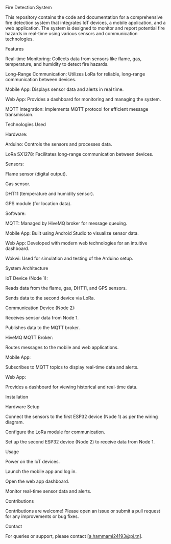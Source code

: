 Fire Detection System

This repository contains the code and documentation for a comprehensive fire detection system that integrates IoT devices, a mobile application, and a web application. The system is designed to monitor and report potential fire hazards in real-time using various sensors and communication technologies.

Features

Real-time Monitoring: Collects data from sensors like flame, gas, temperature, and humidity to detect fire hazards.

Long-Range Communication: Utilizes LoRa for reliable, long-range communication between devices.

Mobile App: Displays sensor data and alerts in real time.

Web App: Provides a dashboard for monitoring and managing the system.

MQTT Integration: Implements MQTT protocol for efficient message transmission.

Technologies Used

Hardware:

Arduino: Controls the sensors and processes data.

LoRa SX1278: Facilitates long-range communication between devices.

Sensors:

Flame sensor (digital output).

Gas sensor.

DHT11 (temperature and humidity sensor).

GPS module (for location data).

Software:

MQTT: Managed by HiveMQ broker for message queuing.

Mobile App: Built using Android Studio to visualize sensor data.

Web App: Developed with modern web technologies for an intuitive dashboard.

Wokwi: Used for simulation and testing of the Arduino setup.

System Architecture

IoT Device (Node 1):

Reads data from the flame, gas, DHT11, and GPS sensors.

Sends data to the second device via LoRa.

Communication Device (Node 2):

Receives sensor data from Node 1.

Publishes data to the MQTT broker.

HiveMQ MQTT Broker:

Routes messages to the mobile and web applications.

Mobile App:

Subscribes to MQTT topics to display real-time data and alerts.

Web App:

Provides a dashboard for viewing historical and real-time data.

Installation

Hardware Setup

Connect the sensors to the first ESP32 device (Node 1) as per the wiring diagram.

Configure the LoRa module for communication.

Set up the second ESP32 device (Node 2) to receive data from Node 1.

Usage

Power on the IoT devices.

Launch the mobile app and log in.

Open the web app dashboard.

Monitor real-time sensor data and alerts.

Contributions

Contributions are welcome! Please open an issue or submit a pull request for any improvements or bug fixes.

Contact

For queries or support, please contact [a.hammami24193@pi.tn].
